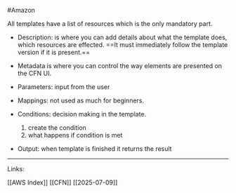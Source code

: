 #Amazon 

All templates have a list of resources which is the only mandatory part. 

- Description: is where you can add details about what the template does, which resources are effected. ==It must immediately follow the template version if it is present.==

- Metadata is where you can control the way elements are presented on the CFN UI. 

- Parameters: input from the user 

- Mappings: not used as much for beginners. 

- Conditions: decision making in the template. 
	1. create the condition
	2. what happens if condition is met 
- Output: when template is finished it returns the result

---
Links:

[[AWS Index]]
[[CFN]]
[[2025-07-09]]
